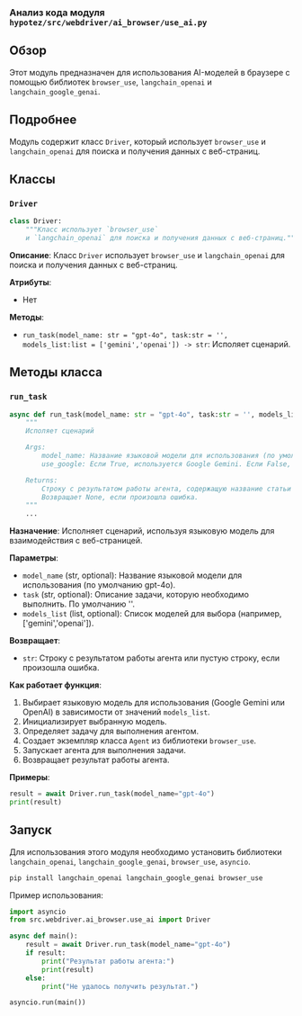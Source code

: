 ### Анализ кода модуля `hypotez/src/webdriver/ai_browser/use_ai.py`

## Обзор

Этот модуль предназначен для использования AI-моделей в браузере с помощью библиотек `browser_use`, `langchain_openai` и `langchain_google_genai`.

## Подробнее

Модуль содержит класс `Driver`, который использует `browser_use` и `langchain_openai` для поиска и получения данных с веб-страниц.

## Классы

### `Driver`

```python
class Driver:
    """Класс использует `browser_use` 
    и `langchain_openai` для поиска и получения данных с веб-страниц."""
```

**Описание**:
Класс `Driver` использует `browser_use` и `langchain_openai` для поиска и получения данных с веб-страниц.

**Атрибуты**:
- Нет

**Методы**:
- `run_task(model_name: str = "gpt-4o", task:str = '', models_list:list = ['gemini','openai']) -> str`: Исполяет сценарий.

## Методы класса

### `run_task`

```python
async def run_task(model_name: str = "gpt-4o", task:str = '', models_list:list = ['gemini','openai']) -> str:
    """
    Исполяет сценарий 

    Args:
        model_name: Название языковой модели для использования (по умолчанию gpt-4o).
        use_google: Если True, используется Google Gemini. Если False, используется OpenAI.

    Returns:
        Строку с результатом работы агента, содержащую название статьи и сгенерированный комментарий.
        Возвращает None, если произошла ошибка.
    """
    ...
```

**Назначение**:
Исполняет сценарий, используя языковую модель для взаимодействия с веб-страницей.

**Параметры**:
- `model_name` (str, optional): Название языковой модели для использования (по умолчанию gpt-4o).
- `task` (str, optional): Описание задачи, которую необходимо выполнить. По умолчанию ''.
- `models_list` (list, optional): Список моделей для выбора (например, ['gemini','openai']).

**Возвращает**:
- `str`: Строку с результатом работы агента или пустую строку, если произошла ошибка.

**Как работает функция**:

1.  Выбирает языковую модель для использования (Google Gemini или OpenAI) в зависимости от значений `models_list`.
2.  Инициализирует выбранную модель.
3.  Определяет задачу для выполнения агентом.
4.  Создает экземпляр класса `Agent` из библиотеки `browser_use`.
5.  Запускает агента для выполнения задачи.
6.  Возвращает результат работы агента.

**Примеры**:

```python
result = await Driver.run_task(model_name="gpt-4o")
print(result)
```

## Запуск

Для использования этого модуля необходимо установить библиотеки `langchain_openai`, `langchain_google_genai`, `browser_use`, `asyncio`.

```bash
pip install langchain_openai langchain_google_genai browser_use
```

Пример использования:

```python
import asyncio
from src.webdriver.ai_browser.use_ai import Driver

async def main():
    result = await Driver.run_task(model_name="gpt-4o")
    if result:
        print("Результат работы агента:")
        print(result)
    else:
        print("Не удалось получить результат.")

asyncio.run(main())
```